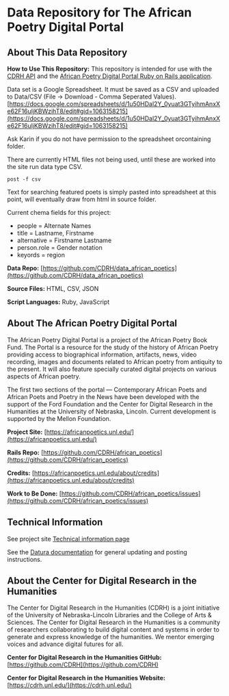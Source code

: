 # Data Repository for The African Poetry Digital Portal

## About This Data Repository

**How to Use This Repository:** This repository is intended for use with the [CDRH API](https://github.com/CDRH/api) and the [African Poetry Digital Portal Ruby on Rails application](https://github.com/CDRH/african_poetics).

Data set is a Google Spreadsheet. It must be saved as a CSV and uploaded to Data/CSV (File -> Download - Comma Seperated Values). [https://docs.google.com/spreadsheets/d/1u50HDal2Y_0yuat3GTyihmAnxXe62F16uljKBWzihT8/edit#gid=1063158215](https://docs.google.com/spreadsheets/d/1u50HDal2Y_0yuat3GTyihmAnxXe62F16uljKBWzihT8/edit#gid=1063158215)

Ask Karin if you do not have permission to the spreadsheet orcontaining folder. 

There are currently HTML files not being used, until these are worked into the site run data type CSV.

`post -f csv`

Text for searching featured poets is simply pasted into spreadsheet at this point, will eventually draw from html in source folder.

Current chema fields for this project:

- people = Alternate Names
- title = Lastname, Firstname
- alternative = Firstname Lastname
- person.role = Gender notation
- keyords = region

**Data Repo:** [https://github.com/CDRH/data_african_poetics](https://github.com/CDRH/data_african_poetics)

**Source Files:** HTML, CSV, JSON

**Script Languages:** Ruby, JavaScript

## About The African Poetry Digital Portal

The African Poetry Digital Portal is a project of the African Poetry Book Fund. The Portal is a resource for the study of the history of African Poetry providing access to biographical information, artifacts, news, video recording, images and documents related to African poetry from antiquity to the present. It will also feature specially curated digital projects on various aspects of African poetry.

The first two sections of the portal — Contemporary African Poets and African Poets and Poetry in the News have been developed with the support of the Ford Foundation and the Center for Digital Research in the Humanities at the University of Nebraska, Lincoln. Current development is supported by the Mellon Foundation. 

**Project Site:** [https://africanpoetics.unl.edu/](https://africanpoetics.unl.edu/)

**Rails Repo:** [https://github.com/CDRH/african_poetics](https://github.com/CDRH/african_poetics)

**Credits:** [https://africanpoetics.unl.edu/about/credits](https://africanpoetics.unl.edu/about/credits)

**Work to Be Done:** [https://github.com/CDRH/african_poetics/issues](https://github.com/CDRH/african_poetics/issues)


## Technical Information

See project site [Technical information page](https://africanpoetics.unl.edu/about/technicaldetails)

See the [Datura documentation](https://github.com/CDRH/datura) for general updating and posting instructions. 

## About the Center for Digital Research in the Humanities

The Center for Digital Research in the Humanities (CDRH) is a joint initiative of the University of Nebraska-Lincoln Libraries and the College of Arts & Sciences. The Center for Digital Research in the Humanities is a community of researchers collaborating to build digital content and systems in order to generate and express knowledge of the humanities. We mentor emerging voices and advance digital futures for all.

**Center for Digital Research in the Humanities GitHub:** [https://github.com/CDRH](https://github.com/CDRH)

**Center for Digital Research in the Humanities Website:** [https://cdrh.unl.edu/](https://cdrh.unl.edu/)
